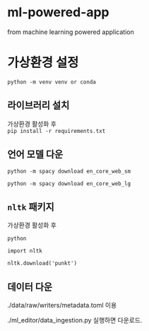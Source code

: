 # ml-powered-app
from machine learning powered application


# 가상환경 설정
`python -m venv venv or conda`

## 라이브러리 설치
가상환경 활성화 후    
`pip install -r requirements.txt`

## 언어 모델 다운

`python -m spacy download en_core_web_sm`

`python -m spacy download en_core_web_lg`

## `nltk` 패키지   
가상환경 활성화 후

`python`

`import nltk`

`nltk.download('punkt')`

## 데이터 다운

./data/raw/writers/metadata.toml 이용

./ml_editor/data_ingestion.py 실행하면 다운로드.

